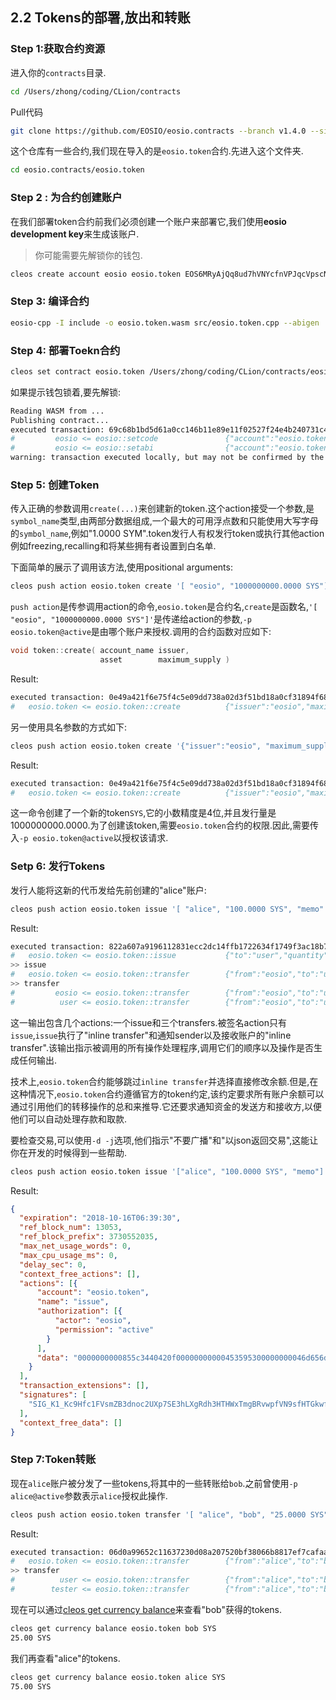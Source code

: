 ## 2.2 Tokens的部署,放出和转账

### Step 1:获取合约资源

进入你的`contracts`目录.

```bash
cd /Users/zhong/coding/CLion/contracts
```

Pull代码

```bash
git clone https://github.com/EOSIO/eosio.contracts --branch v1.4.0 --single-branch
```

这个仓库有一些合约,我们现在导入的是`eosio.token`合约.先进入这个文件夹.

```bash
cd eosio.contracts/eosio.token
```



### Step 2 : 为合约创建账户

在我们部署token合约前我们必须创建一个账户来部署它,我们使用**eosio development key**来生成该账户.

> 你可能需要先解锁你的钱包.

```bash
cleos create account eosio eosio.token EOS6MRyAjQq8ud7hVNYcfnVPJqcVpscN5So8BhtHuGYqET5GDW5CV
```



### Step 3: 编译合约



```bash
eosio-cpp -I include -o eosio.token.wasm src/eosio.token.cpp --abigen
```



### Step 4: 部署Toekn合约

```bash
cleos set contract eosio.token /Users/zhong/coding/CLion/contracts/eosio.contracts/eosio.token --abi eosio.token.abi -p eosio.token@active
```

如果提示钱包锁着,要先解锁:

```bash
Reading WASM from ...
Publishing contract...
executed transaction: 69c68b1bd5d61a0cc146b11e89e11f02527f24e4b240731c4003ad1dc0c87c2c  9696 bytes  6290 us
#         eosio <= eosio::setcode               {"account":"eosio.token","vmtype":0,"vmversion":0,"code":"0061736d0100000001aa011c60037f7e7f0060047f...
#         eosio <= eosio::setabi                {"account":"eosio.token","abi":"0e656f73696f3a3a6162692f312e30000605636c6f73650002056f776e6572046e61...
warning: transaction executed locally, but may not be confirmed by the network yet         ]
```



### Step 5: 创建Token

传入正确的参数调用`create(...)`来创建新的token.这个action接受一个参数,是`symbol_name`类型,由两部分数据组成,一个最大的可用浮点数和只能使用大写字母的`symbol_name`,例如"1.0000 SYM".token发行人有权发行token或执行其他action例如freezing,recalling和将某些拥有者设置到白名单.

下面简单的展示了调用该方法,使用positional arguments:

```bash
cleos push action eosio.token create '[ "eosio", "1000000000.0000 SYS"]' -p eosio.token@active
```

`push action`是传参调用action的命令,`eosio.token`是合约名,`create`是函数名,`'[ "eosio", "1000000000.0000 SYS"]'`是传递给action的参数,`-p eosio.token@active`是由哪个账户来授权.调用的合约函数对应如下:

```c++
void token::create( account_name issuer,
                    asset        maximum_supply )
```

Result:

```bash
executed transaction: 0e49a421f6e75f4c5e09dd738a02d3f51bd18a0cf31894f68d335cd70d9c0e12  120 bytes  1000 cycles
#   eosio.token <= eosio.token::create          {"issuer":"eosio","maximum_supply":"1000000000.0000 SYS"}
```

另一使用具名参数的方式如下:

```bash
cleos push action eosio.token create '{"issuer":"eosio", "maximum_supply":"1000000000.0000 SYS"}' -p eosio.token@active
```

Result:

```bash
executed transaction: 0e49a421f6e75f4c5e09dd738a02d3f51bd18a0cf31894f68d335cd70d9c0e12  120 bytes  1000 cycles
#   eosio.token <= eosio.token::create          {"issuer":"eosio","maximum_supply":"1000000000.0000 SYS"}
```

这一命令创建了一个新的token`SYS`,它的小数精度是4位,并且发行量是1000000000.0000.为了创建该token,需要`eosio.token`合约的权限.因此,需要传入`-p eosio.token@active`以授权该请求.



### Setp 6: 发行Tokens

发行人能将这新的代币发给先前创建的"alice"账户:

```bash
cleos push action eosio.token issue '[ "alice", "100.0000 SYS", "memo" ]' -p eosio@active
```

Result:

```bash
executed transaction: 822a607a9196112831ecc2dc14ffb1722634f1749f3ac18b73ffacd41160b019  268 bytes  1000 cycles
#   eosio.token <= eosio.token::issue           {"to":"user","quantity":"100.0000 SYS","memo":"memo"}
>> issue
#   eosio.token <= eosio.token::transfer        {"from":"eosio","to":"user","quantity":"100.0000 SYS","memo":"memo"}
>> transfer
#         eosio <= eosio.token::transfer        {"from":"eosio","to":"user","quantity":"100.0000 SYS","memo":"memo"}
#          user <= eosio.token::transfer        {"from":"eosio","to":"user","quantity":"100.0000 SYS","memo":"memo"}
```

这一输出包含几个actions:一个issue和三个transfers.被签名action只有`issue`,`issue`执行了"inline transfer"和通知sender以及接收账户的"inline transfer".该输出指示被调用的所有操作处理程序,调用它们的顺序以及操作是否生成任何输出.

技术上,`eosio.token`合约能够跳过`inline transfer`并选择直接修改余额.但是,在这种情况下,`eosio.token`合约遵循官方的token约定,该约定要求所有账户余额可以通过引用他们的转移操作的总和来推导.它还要求通知资金的发送方和接收方,以便他们可以自动处理存款和取款.

要检查交易,可以使用`-d -j`选项,他们指示"不要广播"和"以json返回交易",这能让你在开发的时候得到一些帮助.

```bash
cleos push action eosio.token issue '["alice", "100.0000 SYS", "memo"]' -p eosio@active -d -j
```

Result:

```json
{
  "expiration": "2018-10-16T06:39:30",
  "ref_block_num": 13053,
  "ref_block_prefix": 3730552035,
  "max_net_usage_words": 0,
  "max_cpu_usage_ms": 0,
  "delay_sec": 0,
  "context_free_actions": [],
  "actions": [{
      "account": "eosio.token",
      "name": "issue",
      "authorization": [{
          "actor": "eosio",
          "permission": "active"
        }
      ],
      "data": "0000000000855c3440420f00000000000453595300000000046d656d6f"
    }
  ],
  "transaction_extensions": [],
  "signatures": [
    "SIG_K1_Kc9Hfc1FVsmZB3dnoc2UXp7SE3hLXgRdh3HTHWxTmgBRvwpfVN9sfHTGkwfZxS5sqAVixb1vUxN7iUNCscUUYAApWAW6Dt"
  ],
  "context_free_data": []
}
```



### Step 7:Token转账

现在`alice`账户被分发了一些tokens,将其中的一些转账给`bob`.之前曾使用`-p alice@active`参数表示`alice`授权此操作.

```bash
cleos push action eosio.token transfer '[ "alice", "bob", "25.0000 SYS", "m" ]' -p alice@active
```

Result:

```bash
executed transaction: 06d0a99652c11637230d08a207520bf38066b8817ef7cafaab2f0344aafd7018  268 bytes  1000 cycles
#   eosio.token <= eosio.token::transfer        {"from":"alice","to":"bob","quantity":"25.0000 SYS","memo":"Here you go bob!"}
>> transfer
#          user <= eosio.token::transfer        {"from":"alice","to":"bob","quantity":"25.0000 SYS","memo":"Here you go bob!"}
#        tester <= eosio.token::transfer        {"from":"alice","to":"bob","quantity":"25.0000 SYS","memo":"Here you go bob!"}
```

现在可以通过[cleos get currency balance](https://developers.eos.io/eosio-cleos/reference#currency-balance)来查看"bob"获得的tokens.

```bash
cleos get currency balance eosio.token bob SYS
25.00 SYS
```

我们再查看"alice"的tokens.

```bash
cleos get currency balance eosio.token alice SYS
75.00 SYS
```

